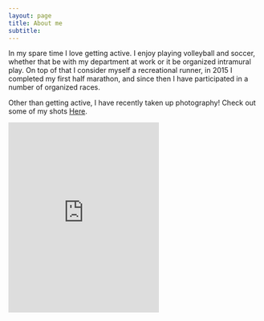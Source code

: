 ```yaml
---
layout: page
title: About me
subtitle: 
---
```


In my spare time I love getting active. I enjoy playing volleyball and soccer, whether that be with my department at work or it be organized intramural play. On top of that I consider myself a recreational runner, in 2015 I completed my first half marathon, and since then I have participated in a number of organized races. 

Other than getting active, I have recently taken up photography! Check out some of my shots <a href="https://drive.google.com/folderview?id=0BxFShUyVe18eTFlQMUswcnFOalE&usp=sharing">Here</a>.

<iframe src="https://embed.spotify.com/?uri=spotify%3Auser%3Atushar26%3Aplaylist%3A7CAZqD8nKARyRAUj53qrCU" width="300" height="380" frameborder="0" allowtransparency="true"></iframe>
